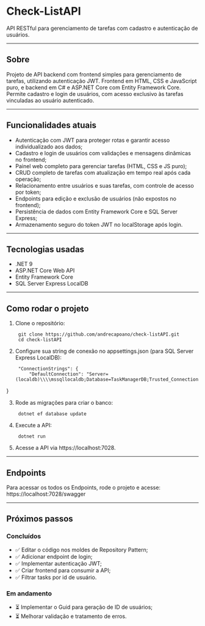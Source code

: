 # Check-ListAPI

API RESTful para gerenciamento de tarefas com cadastro e autenticação de usuários.

---

## Sobre

Projeto de API backend com frontend simples para gerenciamento de tarefas, utilizando autenticação JWT.
Frontend em HTML, CSS e JavaScript puro, e backend em C# e ASP.NET Core com Entity Framework Core.
Permite cadastro e login de usuários, com acesso exclusivo às tarefas vinculadas ao usuário autenticado.

---

## Funcionalidades atuais

- Autenticação com JWT para proteger rotas e garantir acesso individualizado aos dados;
- Cadastro e login de usuários com validações e mensagens dinâmicas no frontend;
- Painel web completo para gerenciar tarefas (HTML, CSS e JS puro);
- CRUD completo de tarefas com atualização em tempo real após cada operação;
- Relacionamento entre usuários e suas tarefas, com controle de acesso por token;
- Endpoints para edição e exclusão de usuários (não expostos no frontend);
- Persistência de dados com Entity Framework Core e SQL Server Express;
- Armazenamento seguro do token JWT no localStorage após login.

---

## Tecnologias usadas

- .NET 9
- ASP.NET Core Web API
- Entity Framework Core
- SQL Server Express LocalDB

---

## Como rodar o projeto

1. Clone o repositório:

        git clone https://github.com/andrecapoano/check-listAPI.git
        cd check-listAPI

2. Configure sua string de conexão no appsettings.json (para SQL Server Express LocalDB):

        "ConnectionStrings": {          
            "DefaultConnection": "Server=(localdb)\\\\mssqllocaldb;Database=TaskManagerDB;Trusted_Connection=True;"
}

3. Rode as migrações para criar o banco:

        dotnet ef database update

4. Execute a API:

        dotnet run

5. Acesse a API via https://localhost:7028.

---

## Endpoints

Para acessar os todos os Endpoints, rode o projeto e acesse: https://localhost:7028/swagger

---

## Próximos passos

### Concluídos
- ✅ Editar o código nos moldes de Repository Pattern;
- ✅ Adicionar endpoint de login;
- ✅ Implementar autenticação JWT;
- ✅ Criar frontend para consumir a API;
- ✅ Filtrar tasks por id de usuário.

### Em andamento
- ⏳ Implementar o Guid para geração de ID de usuários;
- ⏳ Melhorar validação e tratamento de erros.
